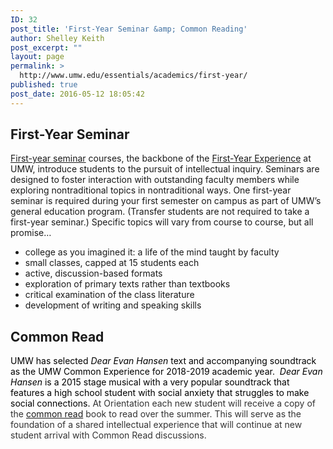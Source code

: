 ```yaml
---
ID: 32
post_title: 'First-Year Seminar &amp; Common Reading'
author: Shelley Keith
post_excerpt: ""
layout: page
permalink: >
  http://www.umw.edu/essentials/academics/first-year/
published: true
post_date: 2016-05-12 18:05:42
---
```

<h2>First-Year Seminar</h2>
<a href="http://academics.umw.edu/fsem/">First-year seminar</a> courses, the backbone of the <a href="http://academics.umw.edu/fye/">First-Year Experience</a> at UMW, introduce students to the pursuit of intellectual inquiry. Seminars are designed to foster interaction with outstanding faculty members while exploring nontraditional topics in nontraditional ways. One first-year seminar is required during your first semester on campus as part of UMW’s general education program. (Transfer students are not required to take a first-year seminar.) Specific topics will vary from course to course, but all promise…
<ul>
 	<li>college as you imagined it: a life of the mind taught by faculty</li>
 	<li>small classes, capped at 15 students each</li>
 	<li>active, discussion-based formats</li>
 	<li>exploration of primary texts rather than textbooks</li>
 	<li>critical examination of the class literature</li>
 	<li>development of writing and speaking skills</li>
</ul>
<h2>Common Read</h2>
<span style="color: #333333"><span style="color: black">UMW has selected <em>Dear Evan Hansen</em> text and accompanying soundtrack as the UMW <span id="0.6824107628560325"><span class="highlight">Common</span></span> Experience for 2018-2019 academic year.  <em>Dear Evan Hansen</em> is a 2015 stage musical with a very popular soundtrack that features a high school student with social anxiety that struggles to make social connections. </span>At Orientation each new student will receive a copy of the <a href="http://academics.umw.edu/fye/common-read/">common read</a> book to read over the summer. This will serve as the foundation of a shared intellectual experience that will continue at new student arrival with Common Read discussions.</span>

&nbsp;

&nbsp;